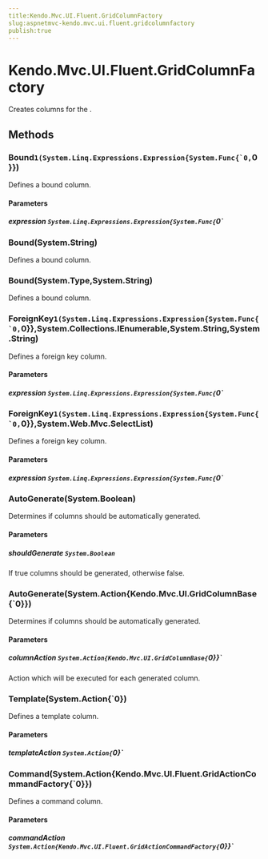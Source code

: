 ```yaml
---
title:Kendo.Mvc.UI.Fluent.GridColumnFactory
slug:aspnetmvc-kendo.mvc.ui.fluent.gridcolumnfactory
publish:true
---
```


# Kendo.Mvc.UI.Fluent.GridColumnFactory

Creates columns for the .

## Methods

### Bound``1(System.Linq.Expressions.Expression{System.Func{`0,``0}})
Defines a bound column.

#### Parameters

##### expression `System.Linq.Expressions.Expression{System.Func{`0`

### Bound(System.String)
Defines a bound column.

### Bound(System.Type,System.String)
Defines a bound column.

### ForeignKey``1(System.Linq.Expressions.Expression{System.Func{`0,``0}},System.Collections.IEnumerable,System.String,System.String)
Defines a foreign key column.

#### Parameters

##### expression `System.Linq.Expressions.Expression{System.Func{`0`

### ForeignKey``1(System.Linq.Expressions.Expression{System.Func{`0,``0}},System.Web.Mvc.SelectList)
Defines a foreign key column.

#### Parameters

##### expression `System.Linq.Expressions.Expression{System.Func{`0`

### AutoGenerate(System.Boolean)
Determines if columns should be automatically generated.

#### Parameters

##### shouldGenerate `System.Boolean`
If true columns should be generated, otherwise false.

### AutoGenerate(System.Action{Kendo.Mvc.UI.GridColumnBase{`0}})
Determines if columns should be automatically generated.

#### Parameters

##### columnAction `System.Action{Kendo.Mvc.UI.GridColumnBase{`0}}`
Action which will be executed for each generated column.

### Template(System.Action{`0})
Defines a template column.

#### Parameters

##### templateAction `System.Action{`0}`

### Command(System.Action{Kendo.Mvc.UI.Fluent.GridActionCommandFactory{`0}})
Defines a command column.

#### Parameters

##### commandAction `System.Action{Kendo.Mvc.UI.Fluent.GridActionCommandFactory{`0}}`